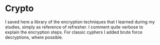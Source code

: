 # Crypto
I saved here a library of the encryption techniques that I learned during my studies, simply as reference of refresher.
I comment quite verbose to explain the encryption steps. For classic cyphers I added brute force decryptions, where possible.

